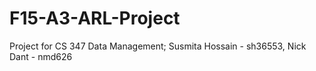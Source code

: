 # F15-A3-ARL-Project
Project for CS 347 Data Management; Susmita Hossain - sh36553, Nick Dant - nmd626
